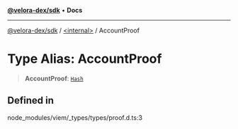 [**@velora-dex/sdk**](../../README.md) • **Docs**

***

[@velora-dex/sdk](../../globals.md) / [\<internal\>](../README.md) / AccountProof

# Type Alias: AccountProof

> **AccountProof**: [`Hash`](Hash.md)

## Defined in

node\_modules/viem/\_types/types/proof.d.ts:3
